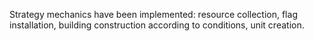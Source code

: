 Strategy mechanics have been implemented: resource collection, flag installation, building construction according to conditions, unit creation.
